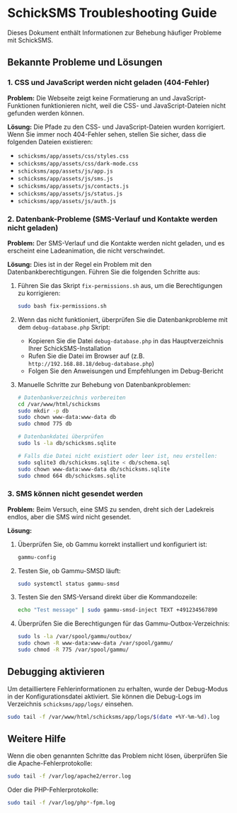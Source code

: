 # SchickSMS Troubleshooting Guide

Dieses Dokument enthält Informationen zur Behebung häufiger Probleme mit SchickSMS.

## Bekannte Probleme und Lösungen

### 1. CSS und JavaScript werden nicht geladen (404-Fehler)

**Problem:** Die Webseite zeigt keine Formatierung an und JavaScript-Funktionen funktionieren nicht, weil die CSS- und JavaScript-Dateien nicht gefunden werden können.

**Lösung:** Die Pfade zu den CSS- und JavaScript-Dateien wurden korrigiert. Wenn Sie immer noch 404-Fehler sehen, stellen Sie sicher, dass die folgenden Dateien existieren:
- `schicksms/app/assets/css/styles.css`
- `schicksms/app/assets/css/dark-mode.css`
- `schicksms/app/assets/js/app.js`
- `schicksms/app/assets/js/sms.js`
- `schicksms/app/assets/js/contacts.js`
- `schicksms/app/assets/js/status.js`
- `schicksms/app/assets/js/auth.js`

### 2. Datenbank-Probleme (SMS-Verlauf und Kontakte werden nicht geladen)

**Problem:** Der SMS-Verlauf und die Kontakte werden nicht geladen, und es erscheint eine Ladeanimation, die nicht verschwindet.

**Lösung:** Dies ist in der Regel ein Problem mit den Datenbankberechtigungen. Führen Sie die folgenden Schritte aus:

1. Führen Sie das Skript `fix-permissions.sh` aus, um die Berechtigungen zu korrigieren:
   ```bash
   sudo bash fix-permissions.sh
   ```

2. Wenn das nicht funktioniert, überprüfen Sie die Datenbankprobleme mit dem `debug-database.php` Skript:
   - Kopieren Sie die Datei `debug-database.php` in das Hauptverzeichnis Ihrer SchickSMS-Installation
   - Rufen Sie die Datei im Browser auf (z.B. `http://192.168.88.18/debug-database.php`)
   - Folgen Sie den Anweisungen und Empfehlungen im Debug-Bericht

3. Manuelle Schritte zur Behebung von Datenbankproblemen:
   ```bash
   # Datenbankverzeichnis vorbereiten
   cd /var/www/html/schicksms
   sudo mkdir -p db
   sudo chown www-data:www-data db
   sudo chmod 775 db

   # Datenbankdatei überprüfen
   sudo ls -la db/schicksms.sqlite
   
   # Falls die Datei nicht existiert oder leer ist, neu erstellen:
   sudo sqlite3 db/schicksms.sqlite < db/schema.sql
   sudo chown www-data:www-data db/schicksms.sqlite
   sudo chmod 664 db/schicksms.sqlite
   ```

### 3. SMS können nicht gesendet werden

**Problem:** Beim Versuch, eine SMS zu senden, dreht sich der Ladekreis endlos, aber die SMS wird nicht gesendet.

**Lösung:**

1. Überprüfen Sie, ob Gammu korrekt installiert und konfiguriert ist:
   ```bash
   gammu-config
   ```

2. Testen Sie, ob Gammu-SMSD läuft:
   ```bash
   sudo systemctl status gammu-smsd
   ```

3. Testen Sie den SMS-Versand direkt über die Kommandozeile:
   ```bash
   echo "Test message" | sudo gammu-smsd-inject TEXT +491234567890
   ```

4. Überprüfen Sie die Berechtigungen für das Gammu-Outbox-Verzeichnis:
   ```bash
   sudo ls -la /var/spool/gammu/outbox/
   sudo chown -R www-data:www-data /var/spool/gammu/
   sudo chmod -R 775 /var/spool/gammu/
   ```

## Debugging aktivieren

Um detailliertere Fehlerinformationen zu erhalten, wurde der Debug-Modus in der Konfigurationsdatei aktiviert. Sie können die Debug-Logs im Verzeichnis `schicksms/app/logs/` einsehen.

```bash
sudo tail -f /var/www/html/schicksms/app/logs/$(date +%Y-%m-%d).log
```

## Weitere Hilfe

Wenn die oben genannten Schritte das Problem nicht lösen, überprüfen Sie die Apache-Fehlerprotokolle:

```bash
sudo tail -f /var/log/apache2/error.log
```

Oder die PHP-Fehlerprotokolle:

```bash
sudo tail -f /var/log/php*-fpm.log
```
